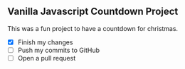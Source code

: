 ## Vanilla Javascript Countdown Project 
This was a fun project to have a countdown for christmas. 

- [x] Finish my changes
- [ ] Push my commits to GitHub
- [ ] Open a pull request